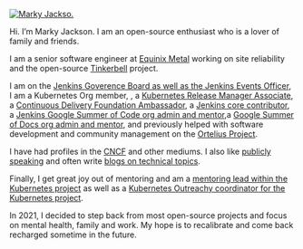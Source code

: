 [![Marky Jackso.](https://www.linkpicture.com/q/IMG_0669.jpg)](https://www.linkedin.com/in/marky-jackson/)

Hi. I’m Marky Jackson. I am an open-source enthusiast who is a lover of family and friends.

I am a senior software engineer at [Equinix Metal](https://metal.equinix.com) working on site reliability and the open-source [Tinkerbell](https://tinkerbell.org) project.

I am on the [Jenkins Goverence Board as well as the Jenkins Events Officer](https://groups.google.com/g/jenkinsci-dev/c/JusGlXCwbx0/m/2yHT3BFcAAAJ), I am a Kubernetes Org member, , a [Kubernetes Release Manager Associate](https://github.com/markyjackson-taulia/sig-release/blob/master/release-managers.md), a [Continuous Delivery Foundation Ambassador](https://cd.foundation/ambassador-program-overview-application/community-ambassador-cohort20/), a [Jenkins core contributor](https://www.jenkins.io/blog/authors/markyjackson-taulia/), a [Jenkins Google Summer of Code org admin and mentor](https://www.jenkins.io/sigs/gsoc/),a [Google Summer of Docs org admin and mentor](https://www.jenkins.io/sigs/docs/gsod/), and previously helped with software development and community management on the [Ortelius Project](https://ortelius.io).

I have had profiles in the [CNCF](https://www.cncf.io/blog/2020/02/18/why-i-contribute-to-the-open-source-community-and-you-should-too/) and other mediums. I also like [publicly speaking](https://www.youtube.com/watch?v=h4hKSXjCqyI) and often write [blogs on technical topics](https://cd.foundation/blog/2020/05/29/mlops-an-introduction/).

Finally, I get great joy out of mentoring and am a [mentoring lead within the Kubernetes project](https://github.com/kubernetes/community/blob/master/mentoring/OWNERS#L6) as well as a [Kubernetes Outreachy coordinator for the Kubernetes project](https://www.outreachy.org/communities/cfp/kubernetes/).

In 2021, I decided to step back from most open-source projects and focus on mental health, family and work. My hope is to recalibrate and come back recharged sometime in the future.
